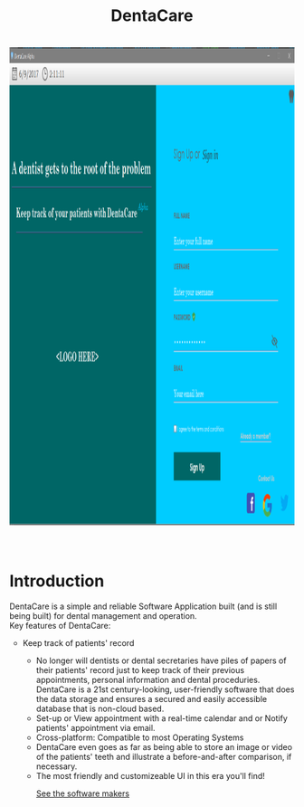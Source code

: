 <center> <h1> DentaCare <h1>
<img src="sc.PNG" alt="HTML5 Icon" style="width:1290px;height:845px;"> </center> <br> 
<h1> Introduction
</h1> 
DentaCare is a simple and reliable Software Application built (and is still being built) for dental management and operation. <br>
Key features of DentaCare:
<ul style="list-style-type:circle">
<li> Keep track of patients' record </li>
<ul style="list-style-type:circle"> <li> No longer will dentists or dental secretaries have piles of papers of their patients' record just to keep track of their previous appointments, personal information and dental proceduries. DentaCare is a 21st century-looking, user-friendly software that does the data storage and ensures a secured and easily accessible database that is non-cloud based. </li>
<li> Set-up or View appointment with a real-time calendar and or Notify patients' appointment via email. </li>
<li> Cross-platform: Compatible to most Operating Systems </li>
<li> DentaCare even goes as far as being able to store an image or video of the patients' teeth and illustrate a before-and-after comparison, if necessary. </li>
<li> The most friendly and customizeable UI in this era you'll find! </li>

<a href= "https://www.facebook.com/groups/473984372933874/"> <u> See the software makers </u> </a>

